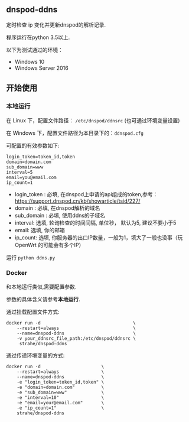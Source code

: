 ## dnspod-ddns

定时检查 ip 变化并更新dnspod的解析记录.

程序运行在python 3.5以上.

以下为测试通过的环境：
- Windows 10
- Windows Server 2016

## 开始使用

### 本地运行

在 Linux 下，配置文件路径： `/etc/dnspod/ddnsrc` (也可通过环境变量设置)

在 Windows 下，配置文件路径为本目录下的：`ddnspod.cfg`

可配置的有效参数如下:
```
login_token=token_id,token
domain=domain.com
sub_domain=www
interval=5
email=you@email.com
ip_count=1
```

* login_token : 必填, 在dnspod上申请的api组成的token,参考：https://support.dnspod.cn/kb/showarticle/tsid/227/
* domain : 必填, 在dnspod解析的域名
* sub_domain : 必填, 使用ddns的子域名
* interval: 选填, 轮询检查的时间间隔, 单位秒， 默认为5, 建议不要小于5
* email: 选填, 你的邮箱
* ip_count: 选填, 你服务器的出口IP数量，一般为1，填大了一般也没事（玩 OpenWrt 的可能会有多个IP）

运行 `python ddns.py`

### Docker

和本地运行类似,需要配置参数.

参数的具体含义请参考**本地运行**.

通过挂载配置文件方式:

```
docker run -d                                   \
    --restart=always                            \
    --name=dnspod-ddns                          \
    -v your_ddnsrc_file_path:/etc/dnspod/ddnsrc \
     strahe/dnspod-ddns
 ```

通过传递环境变量的方式:

```
docker run -d                       \
    --restart=always                \
    --name=dnspod-ddns              \
    -e "login_token=token_id,token" \
    -e "domain=domain.com"          \
    -e "sub_domain=www"             \
    -e "interval=10"                \
    -e "email=your@email.com"       \
    -e "ip_count=1"                 \
    strahe/dnspod-ddns
```
